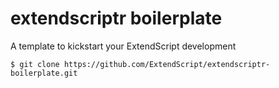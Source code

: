 # extendscriptr boilerplate
A template to kickstart your ExtendScript development

    $ git clone https://github.com/ExtendScript/extendscriptr-boilerplate.git
